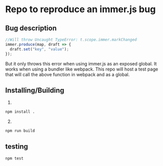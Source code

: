 # Repo to reproduce an immer.js bug
## Bug description
```javascript
//Will throw Uncaught TypeError: t.scope.immer.markChanged
immer.produce(map, draft => {
  draft.set("key", "value");
});
```
But it only throws this error when using immer.js as an exposed global.
It works when using a bundler like webpack.
This repo will host a test page that will call the above function in webpack
and as a global. 

## Installing/Building
1. 
```sh
npm install .
```
2.
```sh
npm run build
```

## testing
```sh
npm test
```
